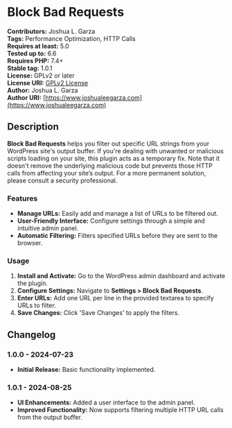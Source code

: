 # Block Bad Requests

**Contributors:** Joshua L. Garza  
**Tags:** Performance Optimization, HTTP Calls  
**Requires at least:** 5.0  
**Tested up to:** 6.6  
**Requires PHP:** 7.4+  
**Stable tag:** 1.0.1  
**License:** GPLv2 or later  
**License URI:** [GPLv2 License](https://www.gnu.org/licenses/gpl-2.0.html)  
**Author:** Joshua L. Garza  
**Author URI:** [https://www.joshualeegarza.com](https://www.joshualeegarza.com)

## Description

**Block Bad Requests** helps you filter out specific URL strings from your WordPress site's output buffer. If you're dealing with unwanted or malicious scripts loading on your site, this plugin acts as a temporary fix. Note that it doesn't remove the underlying malicious code but prevents those HTTP calls from affecting your site’s output. For a more permanent solution, please consult a security professional.

### Features
- **Manage URLs:** Easily add and manage a list of URLs to be filtered out.
- **User-Friendly Interface:** Configure settings through a simple and intuitive admin panel.
- **Automatic Filtering:** Filters specified URLs before they are sent to the browser.

### Usage
1. **Install and Activate:** Go to the WordPress admin dashboard and activate the plugin.
2. **Configure Settings:** Navigate to **Settings > Block Bad Requests**.
3. **Enter URLs:** Add one URL per line in the provided textarea to specify URLs to filter.
4. **Save Changes:** Click 'Save Changes' to apply the filters.

## Changelog

### 1.0.0 - 2024-07-23
- **Initial Release:** Basic functionality implemented.

### 1.0.1 - 2024-08-25
- **UI Enhancements:** Added a user interface to the admin panel.
- **Improved Functionality:** Now supports filtering multiple HTTP URL calls from the output buffer.

